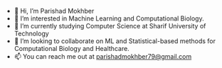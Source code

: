- 👋 Hi, I’m Parishad Mokhber
- 👀 I’m interested in Machine Learning and Computational Biology.
- 🌱 I’m currently studying Computer Science at Sharif University of Technology 
- 💞️ I’m looking to collaborate on ML and Statistical-based methods for Computational Biology and Healthcare.
- 📫 You can reach me out at parishadmokhber79@gmail.com

<!---
parishadmk/parishadmk is a ✨ special ✨ repository because its `README.md` (this file) appears on your GitHub profile.
You can click the Preview link to take a look at your changes.
--->
